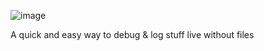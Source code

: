 ![image](https://github.com/Laamy/Examples/assets/83557555/8f854225-494a-46e4-91e0-2a28ada0842f)

A quick and easy way to debug & log stuff live without files
